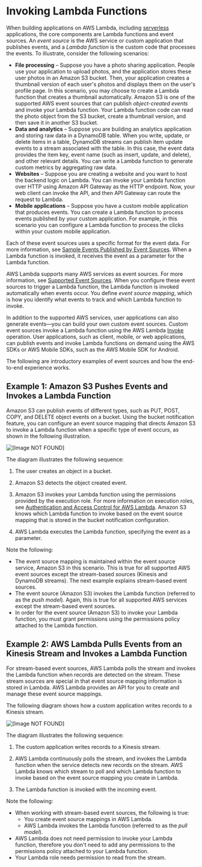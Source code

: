 # Invoking Lambda Functions<a name="invoking-lambda-functions"></a>

 When building applications on AWS Lambda, including [serverless](https://aws.amazon.com/serverless) applications, the core components are Lambda functions and event sources\. An *event source* is the AWS service or custom application that publishes events, and a *Lambda function* is the custom code that processes the events\. To illustrate, consider the following scenarios:
+ **File processing** – Suppose you have a photo sharing application\. People use your application to upload photos, and the application stores these user photos in an Amazon S3 bucket\. Then, your application creates a thumbnail version of each user's photos and displays them on the user's profile page\. In this scenario, you may choose to create a Lambda function that creates a thumbnail automatically\. Amazon S3 is one of the supported AWS event sources that can publish *object\-created events* and invoke your Lambda function\. Your Lambda function code can read the photo object from the S3 bucket, create a thumbnail version, and then save it in another S3 bucket\. 
+ **Data and analytics** – Suppose you are building an analytics application and storing raw data in a DynamoDB table\. When you write, update, or delete items in a table, DynamoDB streams can publish item update events to a stream associated with the table\. In this case, the event data provides the item key, event name \(such as insert, update, and delete\), and other relevant details\. You can write a Lambda function to generate custom metrics by aggregating raw data\.
+ **Websites** – Suppose you are creating a website and you want to host the backend logic on Lambda\. You can invoke your Lambda function over HTTP using Amazon API Gateway as the HTTP endpoint\. Now, your web client can invoke the API, and then API Gateway can route the request to Lambda\.
+ **Mobile applications** – Suppose you have a custom mobile application that produces events\. You can create a Lambda function to process events published by your custom application\. For example, in this scenario you can configure a Lambda function to process the clicks within your custom mobile application\. 

Each of these event sources uses a specific format for the event data\. For more information, see [Sample Events Published by Event Sources](eventsources.md)\. When a Lambda function is invoked, it receives the event as a parameter for the Lambda function\. 

AWS Lambda supports many AWS services as event sources\. For more information, see [Supported Event Sources](invoking-lambda-function.md)\. When you configure these event sources to trigger a Lambda function, the Lambda function is invoked automatically when events occur\. You define *event source mapping*, which is how you identify what events to track and which Lambda function to invoke\. 

In addition to the supported AWS services, user applications can also generate events—you can build your own custom event sources\. Custom event sources invoke a Lambda function using the AWS Lambda [Invoke](API_Invoke.md) operation\. User applications, such as client, mobile, or web applications, can publish events and invoke Lambda functions on demand using the AWS SDKs or AWS Mobile SDKs, such as the AWS Mobile SDK for Android\. 

The following are introductory examples of event sources and how the end\-to\-end experience works\.

## Example 1: Amazon S3 Pushes Events and Invokes a Lambda Function<a name="example-lambda-pushes-events-invokes-function"></a>

Amazon S3 can publish events of different types, such as PUT, POST, COPY, and DELETE object events on a bucket\. Using the bucket notification feature, you can configure an event source mapping that directs Amazon S3 to invoke a Lambda function when a specific type of event occurs, as shown in the following illustration\. 

![\[Image NOT FOUND\]](http://docs.aws.amazon.com/lambda/latest/dg/images/push-s3-example-10.png)

The diagram illustrates the following sequence:

1. The user creates an object in a bucket\.

1. Amazon S3 detects the object created event\.

1. Amazon S3 invokes your Lambda function using the permissions provided by the execution role\. For more information on execution roles, see [Authentication and Access Control for AWS Lambda](lambda-auth-and-access-control.md)\. Amazon S3 knows which Lambda function to invoke based on the event source mapping that is stored in the bucket notification configuration\. 

1. AWS Lambda executes the Lambda function, specifying the event as a parameter\.

Note the following:
+ The event source mapping is maintained within the event source service, Amazon S3 in this scenario\. This is true for all supported AWS event sources except the stream\-based sources \(Kinesis and DynamoDB streams\)\. The next example explains stream\-based event sources\.
+ The event source \(Amazon S3\) invokes the Lambda function \(referred to as the *push model*\)\. Again, this is true for all supported AWS services except the stream\-based event sources\.
+ In order for the event source \(Amazon S3\) to invoke your Lambda function, you must grant permissions using the permissions policy attached to the Lambda function\.

## Example 2: AWS Lambda Pulls Events from an Kinesis Stream and Invokes a Lambda Function<a name="example-lambda-pulls-kinesis-streams-events-invokes-function"></a>

For stream\-based event sources, AWS Lambda polls the stream and invokes the Lambda function when records are detected on the stream\. These stream sources are special in that event source mapping information is stored in Lambda\. AWS Lambda provides an API for you to create and manage these event source mappings\. 

The following diagram shows how a custom application writes records to a Kinesis stream\.

![\[Image NOT FOUND\]](http://docs.aws.amazon.com/lambda/latest/dg/images/kinesis-pull-10.png)

The diagram illustrates the following sequence:

1. The custom application writes records to a Kinesis stream\.

1. AWS Lambda continuously polls the stream, and invokes the Lambda function when the service detects new records on the stream\. AWS Lambda knows which stream to poll and which Lambda function to invoke based on the event source mapping you create in Lambda\.

1. The Lambda function is invoked with the incoming event\.

Note the following:
+ When working with stream\-based event sources, the following is true:
  + You create event source mappings in AWS Lambda\.
  + AWS Lambda invokes the Lambda function \(referred to as the *pull model*\)\.
+ AWS Lambda does not need permission to invoke your Lambda function, therefore you don't need to add any permissions to the permissions policy attached to your Lambda function\. 
+ Your Lambda role needs permission to read from the stream\.